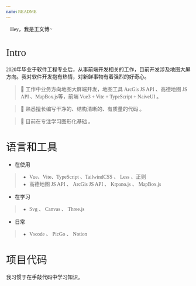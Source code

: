 ```yaml
---
name: README
---
```


<style>
  span{
    @apply bg-[var(--bg-contrary)] rounded-md p-3px;
    font-family:'Neucha',LXGW WenKai,LXGW WenKai Mono,'Patrick Hand','Patrick Hand SC';
    font-weight: 100;
    padding-top:1%;
  }
</style>

<div class="text-center">
  <span class="div-contrary-without-hover inline-block px-1 ">
  👋Hey，我是王文博~
  </span>
</div>

# <span>Intro</span>
<span>2020年毕业于软件工程专业后，从事前端开发相关的工作，目前开发涉及地图大屏方向。我对软件开发抱有热情，对新鲜事物有着强烈的好奇心。</span>

> 🍓 <span> 工作中业务方向地图大屏端开发，地图工具 ArcGis JS API 、高德地图 JS API 、MapBox.js等，前端 Vue3 + Vite + TypeScript + NaiveUI 。 </span>

> 🍊 <span>熟悉擅长编写干净的、结构清晰的、有质量的代码 。</span>

> 🥝 <span>目前在专注学习图形化基础 。</span>

# <span>语言和工具</span>
- <span>在使用</span>
> - <span>Vue、Vite、TypeScript 、TailwindCSS 、 Less 、正则</span>
> - <span>高德地图 JS API 、 ArcGis JS API 、 Krpano.js 、 MapBox.js </span>
- <span>在学习</span>
> - <span>Svg 、 Canvas 、 Three.js</span>
- <span>日常</span>
> - <span>Vscode 、 PicGo 、 Notion</span>

# <span>项目代码</span>

<span> 我习惯于在手敲代码中学习知识。</span>

<script setup>
  import CardGroup from '~/components/CardGroup.vue'

  function log(){
    console.log.apply(console,arguments);
  }

  log(
      `%c 你好%c 王文博 Arvin  `,
      "background:rgb(30 41 59) ; padding: 1px; border-radius: 3px 0 0 3px; color: #fff;font-size:24px",
      "background:rgb(30 41 59); padding: 1px; border-radius: 0 3px 3px 0;  color: #fff;font-size:24px",
    );

</script>


<CardGroup></CardGroup>
